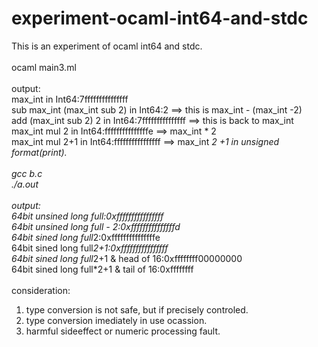 # experiment-ocaml-int64-and-stdc<BR>
This is an experiment of ocaml int64 and stdc.<BR>
<BR>
ocaml main3.ml<BR>
<BR>
output:<BR>
max_int in Int64:7fffffffffffffff<BR>
sub max_int (max_int sub 2) in Int64:2 ==> this is max_int - (max_int -2)<BR>
add (max_int sub 2) 2 in Int64:7fffffffffffffff ==> this is back to max_int<BR>
max_int mul 2 in Int64:fffffffffffffffe ==> max_int * 2<BR>
max_int mul 2+1 in Int64:ffffffffffffffff ==> max_int *2 +1 in unsigned format(print).<BR>
<BR>
gcc b.c<BR>
./a.out<BR>
<BR>
output:<BR>
64bit unsined long full:0xffffffffffffffff<BR>
64bit unsined long full - 2:0xfffffffffffffffd<BR>
64bit sined long full*2:0xfffffffffffffffe<BR>
64bit sined long full*2+1:0xffffffffffffffff<BR>
64bit sined long full*2+1 & head of 16:0xffffffff00000000<BR>
64bit sined long full*2+1 & tail of 16:0xffffffff<BR>
<BR>
consideration:<BR>
1. type conversion is not safe, but if precisely controled.
2. type conversion imediately in use ocassion.
3. harmful sideeffect or numeric processing fault.

